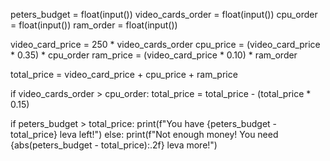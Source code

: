 peters_budget = float(input())
video_cards_order = float(input())
cpu_order = float(input())
ram_order = float(input())

video_card_price = 250 * video_cards_order
cpu_price = (video_card_price * 0.35) * cpu_order
ram_price = (video_card_price * 0.10) * ram_order

total_price = video_card_price + cpu_price + ram_price

if video_cards_order > cpu_order:
    total_price = total_price - (total_price * 0.15)

if peters_budget > total_price:
    print(f"You have {peters_budget - total_price} leva left!")
else:
    print(f"Not enough money! You need {abs(peters_budget - total_price):.2f} leva more!")
